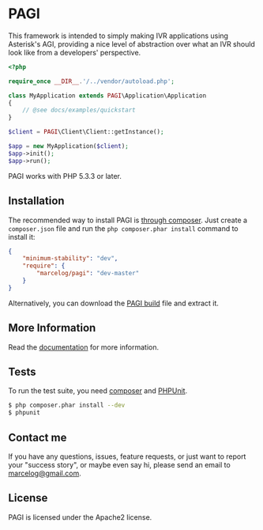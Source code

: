 PAGI
====

This framework is intended to simply making IVR applications using Asterisk's AGI, providing a nice level of
abstraction over what an IVR should look like from a developers' perspective.

```php
<?php

require_once __DIR__.'/../vendor/autoload.php';

class MyApplication extends PAGI\Application\Application
{
	// @see docs/examples/quickstart
}

$client = PAGI\Client\Client::getInstance();

$app = new MyApplication($client);
$app->init();
$app->run();
```

PAGI works with PHP 5.3.3 or later.

Installation
------------

The recommended way to install PAGI is [through composer](http://getcomposer.org). Just create a `composer.json` file and
run the `php composer.phar install` command to install it:

```json
{
    "minimum-stability": "dev",
    "require": {
        "marcelog/pagi": "dev-master"
    }
}
```

Alternatively, you can download the [PAGI build](http://ci.marcelog.name:8080/job/PAGI/lastSuccessfulBuild/) file and extract it.

More Information
----------------

Read the [documentation](https://github.com/marcelog/PAGI/tree/master/docs) for more information.

Tests
------

To run the test suite, you need [composer](http://getcomposer.org) and [PHPUnit](https://github.com/sebastianbergmann/phpunit).

```bash
$ php composer.phar install --dev
$ phpunit
```

Contact me
----------

If you have any questions, issues, feature requests, or just want to report your "success story", or maybe
even say hi, please send an email to marcelog@gmail.com.

License
-------

PAGI is licensed under the Apache2 license.
